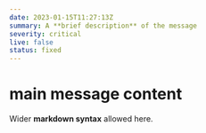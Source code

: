 ```yaml
---
date: 2023-01-15T11:27:13Z
summary: A **brief description** of the message
severity: critical
live: false
status: fixed
---
```

 
# main message content
 
Wider **markdown syntax** allowed here.
